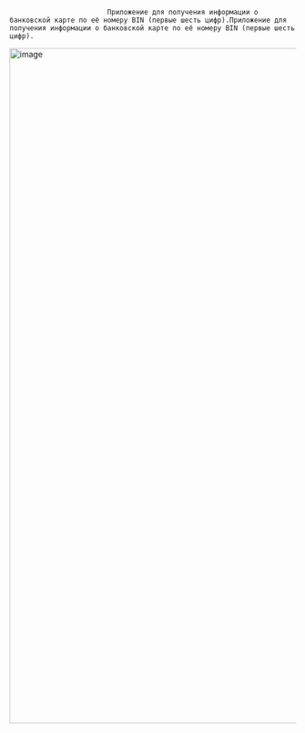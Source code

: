                             Приложение для получения информации о банковской карте по её номеру BIN (первые шесть цифр).Приложение для получения информации о банковской карте по её номеру BIN (первые шесть цифр).


<img width="598" height="1185" alt="image" src="https://github.com/user-attachments/assets/f58eed49-c751-4cd0-8f4d-805de072ea49" />









